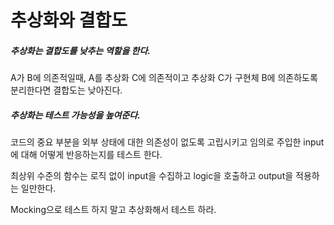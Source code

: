 # 추상화와 결합도

##### 추상화는 결합도를 낮추는 역할을 한다.

A가 B에 의존적일때, A를 추상화 C에 의존적이고 추상화 C가 구현체 B에 의존하도록 분리한다면 결합도는 낮아진다. 

##### 추상화는 테스트 가능성을 높여준다.

코드의 중요 부분을 외부 상태에 대한 의존성이 없도록 고립시키고 임의로 주입한 input에 대해 어떻게 반응하는지를 테스트 한다.

최상위 수준의 함수는 로직 없이 input을 수집하고 logic을 호출하고 output을 적용하는 일만한다.

Mocking으로 테스트 하지 말고 추상화해서 테스트 하라.